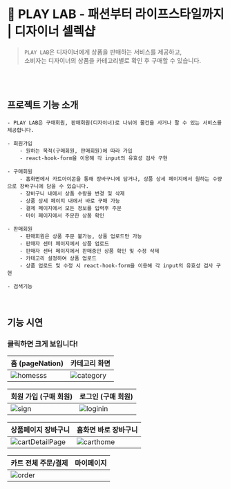 # 🔮 PLAY LAB - 패션부터 라이프스타일까지 | 디자이너 셀렉샵
> ```PLAY LAB```은 디자이너에게 상품을 판매하는 서비스를 제공하고,<br> 소비자는 디자이너의 상품을 카테고리별로 확인 후 구매할 수 있습니다. <br>
<br>
<br>

## 프로젝트 기능 소개
```
- PLAY LAB은 구매회원, 판매회원(디자이너)로 나뉘어 물건을 사거나 팔 수 있는 서비스를 제공합니다.

- 회원가입
    - 원하는 목적(구매회원, 판매회원)에 따라 가입
    - react-hook-form을 이용해 각 input의 유효성 검사 구현

- 구매회원
    - 홈화면에서 카트아이콘을 통해 장바구니에 담거나, 상품 상세 페이지에서 원하는 수량으로 장바구니에 담을 수 있습니다.
    - 장바구니 내에서 상품 수량을 변경 및 삭제
    - 상품 상세 페이지 내에서 바로 구매 가능
    - 결제 페이지에서 모든 정보를 입력후 주문
    - 마이 페이지에서 주문한 상품 확인 

- 판매회원
    - 판매회원은 상품 주문 불가능, 상품 업로드만 가능
    - 판매자 센터 페이지에서 상품 업로드
    - 판매자 센터 페이지에서 판매중인 상품 확인 및 수정 삭제
    - 카테고리 설정하여 상품 업로드
    - 상품 업로드 및 수정 시 react-hook-form을 이용해 각 input의 유효성 검사 구현

- 검색기능

```

<br>

## 기능 시연
### 클릭하면 크게 보입니다!

| 홈 (pageNation) | 카테고리 화면 |
| ------ | ------ |
|![homesss](https://github.com/susuje/openMarket/assets/115439373/856f8ab3-fc55-4493-96e4-a52508141b51) | ![category](https://github.com/susuje/openMarket/assets/115439373/cfcce4d8-0ac7-43be-ac90-f0062bf44388)
 

| 회원 가입 (구매 회원) |  로그인 (구매 회원) |
| ------ | ------ | 
| ![sign](https://github.com/susuje/openMarket/assets/115439373/23ebff15-6bb7-4b66-a869-5e6adc8fc7ad) |![loginin](https://github.com/susuje/openMarket/assets/115439373/9f010369-728b-4b6f-a158-96300d53a594)


| 상품페이지 장바구니 | 홈화면 바로 장바구니 |
| ------ | ------ | 
| ![cartDetailPage](https://github.com/susuje/openMarket/assets/115439373/c85f6b51-616a-4b75-b6aa-18561aabd794) |![carthome](https://github.com/susuje/openMarket/assets/115439373/ddbd1db4-2c7c-4f6b-bbbd-c18989a202fa)|

| 카트 전체 주문/결제 | 마이페이지 |
| ------ | ------ | 
| ![order](https://github.com/susuje/openMarket/assets/115439373/2773794e-5e94-4d4b-bfd9-6897003bf5c7) ||
